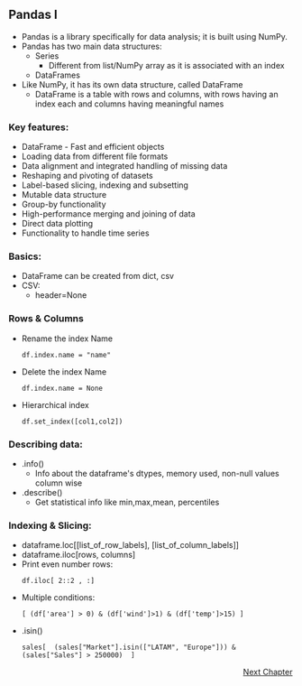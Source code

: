 ## Pandas I

- Pandas is a library specifically for data analysis; it is built using NumPy. 
- Pandas has two main data structures:
  - Series
    - Different from list/NumPy array as it is associated with an index
  - DataFrames
- Like NumPy, it has its own data structure, called DataFrame
  - DataFrame is a table with rows and columns, with rows having an index each and columns having meaningful names

### Key features:
- DataFrame - Fast and efficient objects
- Loading data from different file formats
- Data alignment and integrated handling of missing data
- Reshaping and pivoting of datasets
- Label-based slicing, indexing and subsetting
- Mutable data structure
- Group-by functionality
- High-performance merging and joining of data
- Direct data plotting 
- Functionality to handle time series

### Basics:
- DataFrame can be created from dict, csv
- CSV: 
  - header=None

### Rows & Columns
- Rename the index Name
  ```
  df.index.name = "name"
  ```
- Delete the index Name
  ```
  df.index.name = None
  ```
- Hierarchical index
  ```
  df.set_index([col1,col2])
  ```

### Describing data:
- .info()
  - Info about the dataframe's dtypes, memory used, non-null values column wise
- .describe()
  - Get statistical info like min,max,mean, percentiles 

### Indexing & Slicing:
- dataframe.loc[[list_of_row_labels], [list_of_column_labels]]
- dataframe.iloc[rows, columns]
- Print even number rows:
  ```
  df.iloc[ 2::2 , :]
  ```
- Multiple conditions:
  ```
  [ (df['area'] > 0) & (df['wind']>1) & (df['temp']>15) ]
  ```
- .isin()
  ```
  sales[  (sales["Market"].isin(["LATAM", "Europe"])) & (sales["Sales"] > 250000)  ]
  ```
		
<p align="right">
   <a href="./1.2.5 Pandas II.md">Next Chapter</a>
</p>
